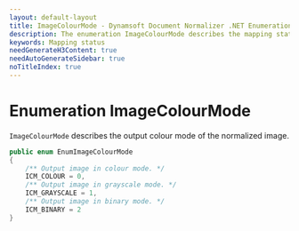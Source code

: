 ```yaml
---
layout: default-layout
title: ImageColourMode - Dynamsoft Document Normalizer .NET Enumerations
description: The enumeration ImageColourMode describes the mapping status of a parsed field for .NET Edition.
keywords: Mapping status
needGenerateH3Content: true
needAutoGenerateSidebar: true
noTitleIndex: true
---
```


# Enumeration ImageColourMode

`ImageColourMode` describes the output colour mode of the normalized image.

```csharp
public enum EnumImageColourMode
{
    /** Output image in colour mode. */
    ICM_COLOUR = 0,    
    /** Output image in grayscale mode. */
    ICM_GRAYSCALE = 1,     
    /** Output image in binary mode. */
    ICM_BINARY = 2
}
```
